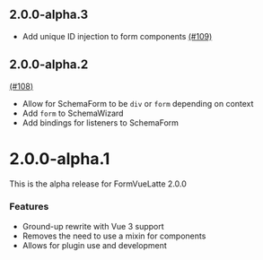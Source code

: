 ## 2.0.0-alpha.3

- Add unique ID injection to form components [(#109)](https://github.com/vuelidate/formvuelatte/pull/109)

## 2.0.0-alpha.2

[(#108)](https://github.com/vuelidate/formvuelatte/pull/108)
- Allow for SchemaForm to be `div` or `form` depending on context
- Add `form` to SchemaWizard
- Add bindings for listeners to SchemaForm

# 2.0.0-alpha.1

This is the alpha release for FormVueLatte 2.0.0

### Features

- Ground-up rewrite with Vue 3 support
- Removes the need to use a mixin for components
- Allows for plugin use and development
